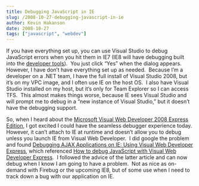 ```yaml
---
title: Debugging JavaScript in IE
slug: /2008-10-27-debugging-javascript-in-ie
author: Kevin Hakanson
date: 2008-10-27
tags: ["javascript", "webdev"]
---
```

If you have everything set up, you can use Visual Studio to debug JavaScript errors when you hit them in IE7 (IE8 will have debugging built into the [developer tools](http://blogs.msdn.com/ie/archive/2008/03/07/improved-productivity-through-internet-explorer-8-developer-tools.aspx)).  You just click “Yes” when the dialog appears.  However, I have don’t have everything set up as needed.  Because I’m a developer on a .NET team, I have the full install of Visual Studio 2008, but it’s on my VPC image, and I often use IE on the host OS.  I also have Visual Studio installed on my host, but it’s only for Team Explorer so I can access TFS.  This almost makes things worse, because IE sees Visual Studio and will prompt me to debug in a “new instance of Visual Studio,” but it doesn’t have the debugging support.

So, when I heard about the [Microsoft Visual Web Developer 2008 Express Edition](http://www.microsoft.com/express/vwd/), I got excited I could have the seamless debugger experience today.  However, it can’t attach to IE at runtime and doesn’t allow you to debug unless you launch IE from Visual Web Developer.  I did google the problem and found [Debugging AJAX Applications on IE: Using Visual Web Developer Express](http://it.toolbox.com/blogs/web2-place/debugging-ajax-applications-on-ie-using-visual-web-developer-express-17432), which referenced [How to debug JavaScript with Visual Web Developer Express](http://www.berniecode.com/blog/2007/03/08/how-to-debug-javascript-with-visual-web-developer-express/).  I followed the advice of the latter article and can now debug when I know I am going to have a problem.  Not as nice as on-demand with Firebug or the upcoming IE8, but of some use when I need to track down a bug with our application on IE.